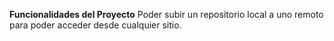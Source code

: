**Funcionalidades del Proyecto**
Poder subir un repositorio local a uno remoto para poder acceder desde cualquier sitio.
